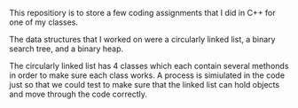 This repositiory is to store a few coding assignments that I did in C++ for one of my classes.

The data structures that I worked on were a circularly linked list, a binary search tree, and a binary heap.

The circularly linked list has 4 classes which each contain several methonds in order to make sure each class works. A process is simiulated in the code just so that we could test to make sure that the linked list can hold objects and move through the code correctly.
